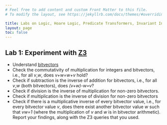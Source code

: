 ```yaml
---
# Feel free to add content and custom Front Matter to this file.
# To modify the layout, see https://jekyllrb.com/docs/themes/#overriding-theme-defaults

title: Labs on Logic, Hoare Logic, Predicate Transformers, Invariant Inference, Equivalence Checking for WSS, 2023
layout: page
toc: false
---
```


## Lab 1: Experiment with [Z3](https://compsys-tools.ens-lyon.fr/z3/)
- Understand [bitvectors](https://microsoft.github.io/z3guide/docs/theories/Bitvectors/)
- Check the commutativity of multiplication for integers and bitvectors, i.e., for all *v*,*w*, does *v+w=w+v* hold?
- Check if subtraction is the inverse of addition for bitvectors, i.e., for all *v*,*w* (both bitvectors), does *(v+w)-w=v*?
- Check if division is the inverse of multiplication for non-zero bitvectors.
- Check if multiplication is the inverse of division for non-zero bitvectors
- Check if there is a multiplicative inverse of every bitvector value, i.e., for every bitvector value *v*, does there exist another bitvector value *w* such that *vw=1* (where the multiplication of *v* and *w* is in bitvector arithmetic).
Report your findings, along with the Z3 queries that you used.
